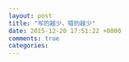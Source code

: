 ```yaml
---
layout: post
title: "写的越少，错的越少"
date: 2015-12-20 17:51:22 +0800
comments: true
categories: 
---
```

